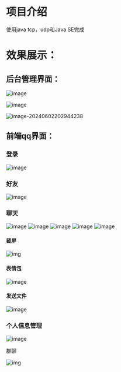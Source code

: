 # 项目介绍
使用java tcp，udp和Java SE完成
# 效果展示：

## 后台管理界面：

![image](https://github.com/user-attachments/assets/e65f422d-d65f-4551-95cf-2b5d6587c180)


![image](https://github.com/user-attachments/assets/6b46e7b2-c5e0-463b-b70d-b6b61f19b732)


![image-20240602202944238](C:\Users\27707\AppData\Roaming\Typora\typora-user-images\image-20240602202944238.png)

## 前端qq界面：
### 登录
![image](https://github.com/user-attachments/assets/b7871f88-1ee5-472a-9543-9d4fd16e05fb)
### 好友
![image](https://github.com/user-attachments/assets/e0ae961a-a489-4264-821b-519a574b96bf)
### 聊天
![image](https://github.com/user-attachments/assets/556aca55-bb7b-4bb0-99df-e2b905533a7e)
![image](https://github.com/user-attachments/assets/4915845e-da99-4ae9-bc4b-928e1be655bb)
![image](https://github.com/user-attachments/assets/81698d71-dd5a-4565-ac0b-235bf1c89132)
![image](https://github.com/user-attachments/assets/d62d6e1b-299e-4c3c-adf6-da01e507819e)
![image](https://github.com/user-attachments/assets/926a8d5b-1bcd-49a1-b246-54ecab5d0ec3)
#### 截屏
![img](https://hv30h7dthge.feishu.cn/space/api/box/stream/download/asynccode/?code=MmY3MmY5NGE1NjNkMTNkZjM0MWM3NThjZGEyNDE2ZDRfbnhhZ3VIRG9iT0loNGVIZ2hTWnM2TVJDY21seDQ1T3pfVG9rZW46UWhFdGJta1Rrb3ZpWnl4ZG81OGNVNGlhbndiXzE3MTczMzExMDU6MTcxNzMzNDcwNV9WNA)
#### 表情包
![image](https://github.com/user-attachments/assets/d54ffaa9-7fbf-42cb-b255-83202fd4e480)

#### 发送文件
![image](https://github.com/user-attachments/assets/4a6206d7-852a-4cee-9fbe-d522458d9d5b)

### 个人信息管理
![image](https://github.com/user-attachments/assets/ea98d7e9-ac72-47ce-8076-f169a9a41673)


群聊

![img](https://hv30h7dthge.feishu.cn/space/api/box/stream/download/asynccode/?code=NjQ3ZWRlMTllZGIwMThlMzRiYmQ1MmExYmZjY2Q4ZjBfUTl4VGlyWW9ST2x6ZTZxbEtkTk9uTmFBcEJaRWRxWXFfVG9rZW46RXJyUmJSa21Sb2kzcXp4V3Zyd2MxQjc4bkJjXzE3MTczMzExMDU6MTcxNzMzNDcwNV9WNA)
